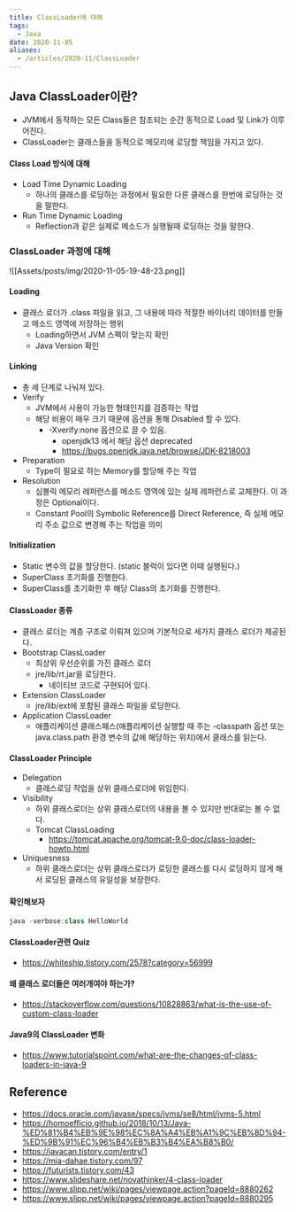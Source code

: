```yaml
---
title: ClassLoader에 대해
tags:
  - Java
date: 2020-11-05
aliases: 
  - /articles/2020-11/ClassLoader
---
```


## Java ClassLoader이란?
- JVM에서 동작하는 모든 Class들은 참조되는 순간 동적으로 Load 및 Link가 이루어진다.
- ClassLoader는 클래스들을 동적으로 메모리에 로딩할 책임을 가지고 있다.

#### Class Load 방식에 대해
- Load Time Dynamic Loading
    - 하나의 클래스를 로딩하는 과정에서 필요한 다른 클래스를 한번에 로딩하는 것을 말한다.
- Run Time Dynamic Loading
    - Reflection과 같은 실제로 메소드가 실행될때 로딩하는 것을 말한다.

### ClassLoader 과정에 대해
![[Assets/posts/img/2020-11-05-19-48-23.png]]
#### Loading
- 클래스 로더가 .class 파일을 읽고, 그 내용에 따라 적절한 바이너리 데이터를 만들고 메소드 영역에 저장하는 행위
    - Loading하면서 JVM 스펙이 맞는지 확인
    - Java Version 확인

#### Linking
- 총 세 단계로 나눠져 있다.
- Verify
    - JVM에서 사용이 가능한 형태인지를 검증하는 작업
    - 해당 비용이 매우 크기 때문에 옵션을 통해 Disabled 할 수 있다.
        - -Xverify:none 옵션으로 끌 수 있음.
            - openjdk13 에서 해당 옵션 deprecated
            - <https://bugs.openjdk.java.net/browse/JDK-8218003>
- Preparation
    - Type이 필요로 하는 Memory를 할당해 주는 작업
- Resolution
    - 심볼릭 메모리 레퍼런스를 메소드 영역에 있는 실제 레퍼런스로 교체한다. 이 과정은 Optional이다.
    - Constant Pool의 Symbolic Reference를 Direct Reference, 즉 실제 메모리 주소 값으로 변경해 주는 작업을 의미

#### Initialization
- Static 변수의 값을 할당한다. (static 블럭이 있다면 이때 실행된다.)
- SuperClass 초기화를 진행한다.
- SuperClass를 초기화한 후 해당 Class의 초기화를 진행한다.

#### ClassLoader 종류
- 클래스 로더는 계층 구조로 이뤄져 있으며 기본적으로 세가지 클래스 로더가 제공된다.
- Bootstrap ClassLoader
    - 최상위 우선순위를 가진 클래스 로더
    - jre/lib/rt.jar을 로딩한다.
        - 네이티브 코드로 구현되어 있다.
- Extension ClassLoader
    - jre/lib/ext에 포함된 클래스 파일을 로딩한다.
- Application ClassLoader
    - 애플리케이션 클래스패스(애플리케이션 실행할 때 주는 -classpath 옵션 또는 java.class.path 환경 변수의 값에 해당하는 위치)에서 클래스를 읽는다.


#### ClassLoader Principle
- Delegation
    - 클래스로딩 작업을 상위 클래스로더에 위임한다.
- Visibility
    - 하위 클래스로더는 상위 클래스로더의 내용을 볼 수 있지만 반대로는 볼 수 없다.
    - Tomcat ClassLoading
        - <https://tomcat.apache.org/tomcat-9.0-doc/class-loader-howto.html>
- Uniquesness
    - 하위 클래스로더는 상위 클래스로더가 로딩한 클래스를 다시 로딩하지 않게 해서 로딩된 클래스의 유일성을 보장한다.


#### 확인해보자
```java
java -verbose:class HelloWorld
```

#### ClassLoader관련 Quiz
- <https://whiteship.tistory.com/2578?category=56999>

#### 왜 클래스 로더들은 여러개여야 하는가?
- <https://stackoverflow.com/questions/10828863/what-is-the-use-of-custom-class-loader>

#### Java9의 ClassLoader 변화
- <https://www.tutorialspoint.com/what-are-the-changes-of-class-loaders-in-java-9>

## Reference
- <https://docs.oracle.com/javase/specs/jvms/se8/html/jvms-5.html>
- <https://homoefficio.github.io/2018/10/13/Java-%ED%81%B4%EB%9E%98%EC%8A%A4%EB%A1%9C%EB%8D%94-%ED%9B%91%EC%96%B4%EB%B3%B4%EA%B8%B0/>
- <https://javacan.tistory.com/entry/1>
- <https://mia-dahae.tistory.com/97>
- <https://futurists.tistory.com/43>
- <https://www.slideshare.net/novathinker/4-class-loader>
- <https://www.slipp.net/wiki/pages/viewpage.action?pageId=8880262>
- <https://www.slipp.net/wiki/pages/viewpage.action?pageId=8880295>
